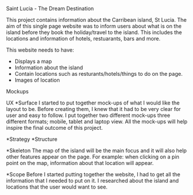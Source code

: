 Saint Lucia - The Dream Destination

This project contains information about the Carribean island, St Lucia. 
The aim of this single page website was to inform users about what 
is on the island before they book the holiday/travel to the island. This includes
the locations and information of hotels, restuarants, bars and more.

This website needs to have:
* Displays a map
* Information about the island
* Contain locations such as resturants/hotels/things to do on the page.
* Images of location

Mockups




UX
*Surface
I started to put together mock-ups of what I would like the layout to be. Before 
creating them, I knew that it had to be very clear for user and easy to follow. 
I put together two different mock-ups three different formats; mobile, tablet and 
laptop view. All the mock-ups will help inspire the final outcome of this project. 

*Strategy
*Structure

*Skeleton
The map of the island will be the main focus and it will also help other features
appear on the page. For example: when clicking on a pin point on the map, information
about that location will appear.

*Scope
Before I started putting together the website, I had to get all the information
that I needed to put on it. I researched about the island and locations that 
the user would want to see.